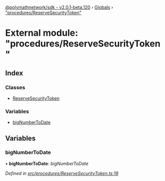 [@polymathnetwork/sdk - v2.0.1-beta.120](../README.md) › [Globals](../globals.md) › ["procedures/ReserveSecurityToken"](_procedures_reservesecuritytoken_.md)

# External module: "procedures/ReserveSecurityToken"

## Index

### Classes

- [ReserveSecurityToken](../classes/_procedures_reservesecuritytoken_.reservesecuritytoken.md)

### Variables

- [bigNumberToDate](_procedures_reservesecuritytoken_.md#bignumbertodate)

## Variables

### bigNumberToDate

• **bigNumberToDate**: _bigNumberToDate_

_Defined in [src/procedures/ReserveSecurityToken.ts:19](https://github.com/PolymathNetwork/polymath-sdk/blob/1da5bc5/src/procedures/ReserveSecurityToken.ts#L19)_
